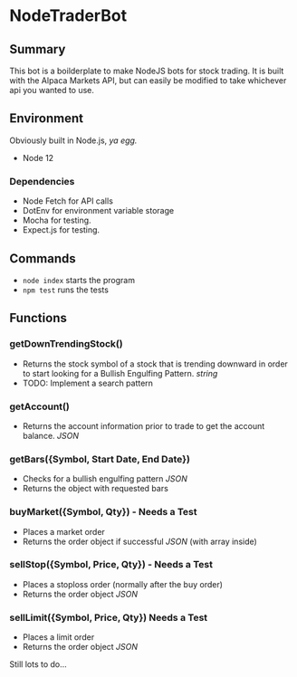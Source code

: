 # NodeTraderBot

## Summary
This bot is a boilderplate to make NodeJS bots for stock trading. It is built with the Alpaca Markets API, but can easily be modified to take whichever api you wanted to use.

## Environment
Obviously built in Node.js, _ya egg._
- Node 12

### Dependencies
- Node Fetch for API calls
- DotEnv for environment variable storage
- Mocha for testing.
- Expect.js for testing.

## Commands
- `node index` starts the program
- `npm test` runs the tests 

## Functions

### getDownTrendingStock()
- Returns the stock symbol of a stock that is trending downward in order to start looking for a Bullish Engulfing Pattern. _string_
- TODO: Implement a search pattern 

### getAccount()
- Returns the account information prior to trade to get the account balance. _JSON_

### getBars({Symbol, Start Date, End Date})
- Checks for a bullish engulfing pattern _JSON_
- Returns the object with requested bars

### buyMarket({Symbol, Qty}) - Needs a Test
- Places a market order
- Returns the order object if successful _JSON_ (with array inside)

### sellStop({Symbol, Price, Qty})  - Needs a Test
- Places a stoploss order (normally after the buy order)
- Returns the order object _JSON_

### sellLimit({Symbol, Price, Qty}) Needs a Test
- Places a limit order 
- Returns the order object _JSON_

Still lots to do...


